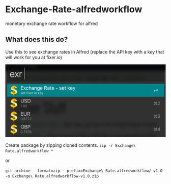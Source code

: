 # Exchange-Rate-alfredworkflow
monetary exchange rate workflow for alfred

## What does this do?

Use this to see exchange rates in Alfred (replace the API key with a key that will work for you at fixer.io)

![Screenshot](https://raw.githubusercontent.com/jcolson/Exchange-Rate-alfredworkflow/master/exchangerate.png)

Create package by zipping cloned contents.
```zip -r Exchange\ Rate.alfredworkflow *```

or

```git archive --format=zip --prefix=Exchange\ Rate.alfredworkflow/ v1.0 -o Exchange\ Rate.alfredworkflow-v1.0.zip```
